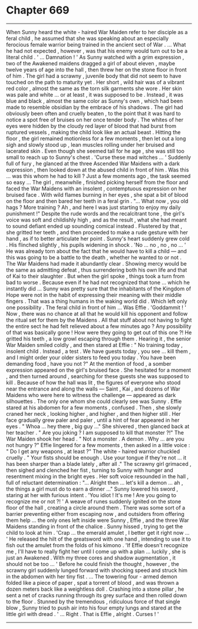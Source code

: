 
# Chapter 669


---

When Sunny heard the white - haired War Maiden refer to her disciple as a feral child , he assumed that she was speaking about an especially ferocious female warrior being trained in the ancient sect of War .
… What he had not expected , however , was that his enemy would turn out to be a literal child .
' ... Damnation ! '
As Sunny watched with a grim expression , two of the Awakened maidens dragged a girl of about eleven , maybe twelve years of age into the hall , then threw her on the stone floor in front of him .
The girl had a scrawny , juvenile body that did not seem to have touched on the path to maturity yet . Her short , wild hair was of a vibrant red color , almost the same as the torn silk garments she wore . Her skin was pale and white … or at least , it was supposed to be .
Instead , it was blue and black , almost the same color as Sunny's own , which had been made to resemble obsidian by the embrace of his shadows . The girl had obviously been often and cruelly beaten , to the point that it was hard to notice a spot free of bruises on her once tender body .
The whites of her eyes were hidden by the cloudy red layer of blood that had burst from ruptured vessels , making the child look like an actual beast . Hitting the floor , the girl remained motionless for a few moments , then let out a long sigh and slowly stood up , lean muscles rolling under her bruised and lacerated skin .
Even though she seemed tall for he age , she was still too small to reach up to Sunny's chest .
'Curse these mad witches … '
Suddenly full of fury , he glanced at the three Ascended War Maidens with a dark expression , then looked down at the abused child in front of him .
Was this … was this whom he had to kill ?
Just a few moments ago , the task seemed so easy …
The girl , meanwhile , finished picking herself from the floor and faced the War Maidens with an insolent , contemptuous expression on her bruised face . With wild flames burning in her eyes , she spat a bit of blood on the floor and then bared her teeth in a feral grin .
"... What now , you old hags ? More training ? Ah , and here I was just starting to enjoy my daily punishment !"
Despite the rude words and the recalcitrant tone , the girl's voice was soft and childishly high , and as the result , what she had meant to sound defiant ended up sounding comical instead . Flustered by that , she gritted her teeth , and then proceeded to make a rude gesture with her hand , as if to better articulate her point .
Sunny's heart suddenly grew cold . His flinched slightly , his pupils widening in shock .
'No … no , no , no … '
He was already torn about the fact that he would have to kill a child — and this was going to be a battle to the death , whether he wanted to or not . The War Maidens had made it abundantly clear . Showing mercy would be the same as admitting defeat , thus surrendering both his own life and that of Kai to their slaughter .
But when the girl spoke , things took a turn from bad to worse .
Because even if he had not recognized that tone … which he instantly did … Sunny was pretty sure that the inhabitants of the Kingdom of Hope were not in the habit of expressing their meaning with their middle fingers . That was a thing humans in the waking world did .
Which left only one possibility .
The feral child in front of him …
Was Effie .
'Goddammit ! '
Now , there was no chance at all that he would kill his opponent and follow the ritual set for them by the Maidens . All that stuff about not having to fight the entire sect he had felt relieved about a few minutes ago ? Any possibility of that was basically gone !
How were they going to get out of this one ?!
He gritted his teeth , a low growl escaping through them . Hearing it , the senior War Maiden smiled coldly , and then stared at Effie :
" No training today , insolent child . Instead , a test . We have guests today , you see … kill them , and I might order your older sisters to feed you today . You have been demanding food , have you not ?"
At the mention of food , a somber expression appeared on the girl's bruised face . She hesitated for a moment , and then turned around , searching for these guests she was supposed to kill .
Because of how the hall was lit , the figures of everyone who stood near the entrance and along the walls — Saint , Kai , and dozens of War Maidens who were here to witness the challenge — appeared as dark silhouettes . The only one whom she could clearly see was Sunny .
Effie stared at his abdomen for a few moments , confused . Then , she slowly craned her neck , looking higher , and higher , and then higher still . Her face gradually grew paler and paler , until a hint of fear appeared in her eyes .
" Whoa … hey there , big guy …"
She shivered , then glanced back at her teacher .
" Are you joking ? I am supposed to kill that monster ?!"
The War Maiden shook her head .
" Not a monster . A demon . Why … are you not hungry ?"
Effie lingered for a few moments , then asked in a little voice :
" Do I get any weapons , at least ?"
The white - haired warrior chuckled cruelly .
" Your fists should be enough . Use your tongue if they're not … it has been sharper than a blade lately , after all ."
The scrawny girl grimaced , then sighed and clenched her fist , turning to Sunny with hunger and resentment mixing in the bright eyes . Her soft voice resounded in the hall , full of reluctant determination :
"... Alright then … let's kill a demon … ah , the things a girl must do to earn a dinner …"
Sunny lowered his sword , staring at her with furious intent .
'You idiot ! It's me ! Are you going to recognize me or not ?! '
A weave of runes suddenly ignited on the stone floor of the hall , creating a circle around them . There was some sort of a barrier preventing either from escaping now , and outsiders from offering them help … the only ones left inside were Sunny , Effie , and the three War Maidens standing in front of the chalice .
Sunny hissed , trying to get the child to look at him .
'Crap … the emerald amulet , I better get it right now ... '
He released the hilt of the greatsword with one hand , intending to use it to fish out the amulet from the folds of his kimono .
'If Effie doesn't recognize me , I'll have to really fight her until I come up with a plan … luckily , she is just an Awakened . With my three cores and shadow augmentation , it should not be too … '
Before he could finish the thought , however , the scrawny girl suddenly lunged forward with shocking speed and struck him in the abdomen with her tiny fist .
… The towering four - armed demon folded like a piece of paper , spat a torrent of blood , and was thrown a dozen meters back like a weightless doll .
Crashing into a stone pillar , he sent a net of cracks running through its grey surface and then rolled down to the floor .
Stunned by the tremendous , ridiculous force of that single blow , Sunny tried to push air into his four empty lungs and stared at the little girl with dread .
' ... Right . That is Effie , alright . Curses ! '

---

